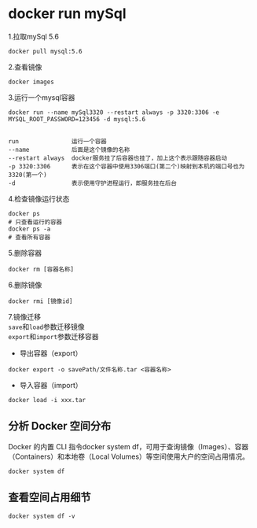 # docker run mySql  
1.拉取mySql 5.6  
  ```docker
  docker pull mysql:5.6
  ```
  
2.查看镜像  
  ```docker
  docker images
  ```

3.运行一个mysql容器
  ```docker
  docker run --name mySql3320 --restart always -p 3320:3306 -e MYSQL_ROOT_PASSWORD=123456 -d mysql:5.6
  
  
  ```
  ```
  run               运行一个容器
  --name            后面是这个镜像的名称
  --restart always  docker服务挂了后容器也挂了，加上这个表示跟随容器启动
  -p 3320:3306      表示在这个容器中使用3306端口(第二个)映射到本机的端口号也为3320(第一个)
  -d                表示使用守护进程运行，即服务挂在后台
  ```
4.检查镜像运行状态
  ```docker
  docker ps
  # 只查看运行的容器
  docker ps -a
  # 查看所有容器
  ```
5.删除容器
  ```docker
  docker rm [容器名称]
  ```
6.删除镜像
  ```docker
  docker rmi [镜像id]
  ```
7.镜像迁移  
`save`和`load`参数迁移镜像  
`export`和`import`参数迁移容器
  - 导出容器（export）
  ```docker
  docker export -o savePath/文件名称.tar <容器名称>
  ```
  - 导入容器（import）
  ```docker
  docker load -i xxx.tar
  ```
  
 ## 分析 Docker 空间分布
 Docker 的内置 CLI 指令docker system df，可用于查询镜像（Images）、容器（Containers）和本地卷（Local Volumes）等空间使用大户的空间占用情况。 
 ```docker
docker system df
```
## 查看空间占用细节
```docker
docker system df -v
```
